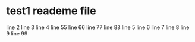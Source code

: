 # test1 reademe file
line 2
line 3
line 4
line 55
line 66
line 77
line 88
line 5
line 6
line 7
line 8
line 9
line 99
